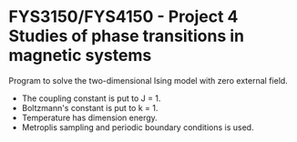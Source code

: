 FYS3150/FYS4150 - Project 4 Studies of phase transitions in magnetic systems
============

Program to solve the two-dimensional Ising model with zero external field.
* The coupling constant is put to J = 1. 
* Boltzmann's constant is put to k = 1. 
* Temperature has dimension energy.
* Metroplis sampling and periodic boundary conditions is used.